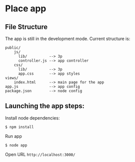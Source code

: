 Place app
=====
File Structure
-----
The app is still in the development mode. Current structure is: 

    public/
        js/
          lib/			--> 3p
          controller.js	--> app controller
        css/
          lib/			--> 3p
          app.css		--> app styles
    views/
        index.html		--> main page for the app
    app.js				--> app config
    package.json		--> node config


Launching the app steps:
-----
Install node dependencies:

    $ npm install

Run app

    $ node app

Open URL ```http://localhost:3000/```